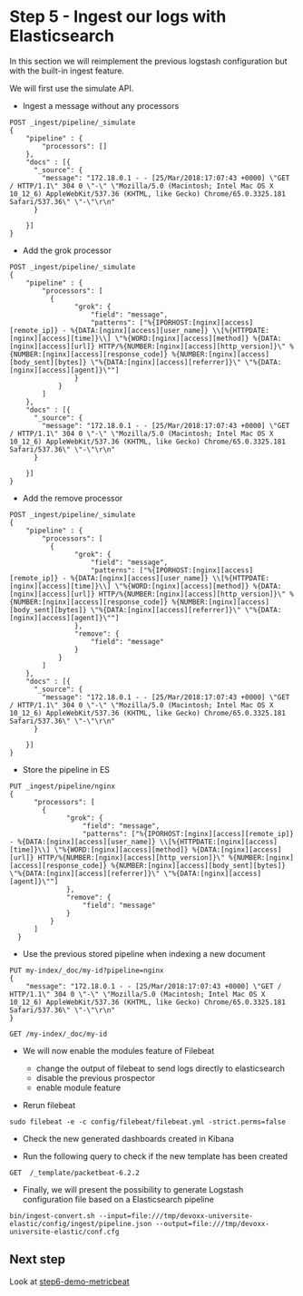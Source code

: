# Step 5 - Ingest our logs with Elasticsearch

In this section we will reimplement the previous logstash configuration but with the built-in ingest feature.

We will first use the simulate API.

* Ingest a message without any processors

```shell
POST _ingest/pipeline/_simulate
{
    "pipeline" : {
        "processors": []
    },
    "docs" : [{
      "_source": {
        "message": "172.18.0.1 - - [25/Mar/2018:17:07:43 +0000] \"GET / HTTP/1.1\" 304 0 \"-\" \"Mozilla/5.0 (Macintosh; Intel Mac OS X 10_12_6) AppleWebKit/537.36 (KHTML, like Gecko) Chrome/65.0.3325.181 Safari/537.36\" \"-\"\r\n"
      }

    }]
}
```

* Add the grok processor

```shell
POST _ingest/pipeline/_simulate
{
    "pipeline" : {
        "processors": [
          {
                "grok": {
                    "field": "message",
                    "patterns": ["%{IPORHOST:[nginx][access][remote_ip]} - %{DATA:[nginx][access][user_name]} \\[%{HTTPDATE:[nginx][access][time]}\\] \"%{WORD:[nginx][access][method]} %{DATA:[nginx][access][url]} HTTP/%{NUMBER:[nginx][access][http_version]}\" %{NUMBER:[nginx][access][response_code]} %{NUMBER:[nginx][access][body_sent][bytes]} \"%{DATA:[nginx][access][referrer]}\" \"%{DATA:[nginx][access][agent]}\""]
                }
            }  
        ]
    },
    "docs" : [{
      "_source": {
        "message": "172.18.0.1 - - [25/Mar/2018:17:07:43 +0000] \"GET / HTTP/1.1\" 304 0 \"-\" \"Mozilla/5.0 (Macintosh; Intel Mac OS X 10_12_6) AppleWebKit/537.36 (KHTML, like Gecko) Chrome/65.0.3325.181 Safari/537.36\" \"-\"\r\n"
      }

    }]
}
```

* Add the remove processor

```shell
POST _ingest/pipeline/_simulate
{
    "pipeline" : {
        "processors": [
          {
                "grok": {
                    "field": "message",
                    "patterns": ["%{IPORHOST:[nginx][access][remote_ip]} - %{DATA:[nginx][access][user_name]} \\[%{HTTPDATE:[nginx][access][time]}\\] \"%{WORD:[nginx][access][method]} %{DATA:[nginx][access][url]} HTTP/%{NUMBER:[nginx][access][http_version]}\" %{NUMBER:[nginx][access][response_code]} %{NUMBER:[nginx][access][body_sent][bytes]} \"%{DATA:[nginx][access][referrer]}\" \"%{DATA:[nginx][access][agent]}\""]
                },
                "remove": {
                    "field": "message"
                }
            }  
        ]
    },
    "docs" : [{
      "_source": {
        "message": "172.18.0.1 - - [25/Mar/2018:17:07:43 +0000] \"GET / HTTP/1.1\" 304 0 \"-\" \"Mozilla/5.0 (Macintosh; Intel Mac OS X 10_12_6) AppleWebKit/537.36 (KHTML, like Gecko) Chrome/65.0.3325.181 Safari/537.36\" \"-\"\r\n"
      }

    }]
}
```

* Store the pipeline in ES

```shell
PUT _ingest/pipeline/nginx
{
      "processors": [
        {
              "grok": {
                  "field": "message",
                  "patterns": ["%{IPORHOST:[nginx][access][remote_ip]} - %{DATA:[nginx][access][user_name]} \\[%{HTTPDATE:[nginx][access][time]}\\] \"%{WORD:[nginx][access][method]} %{DATA:[nginx][access][url]} HTTP/%{NUMBER:[nginx][access][http_version]}\" %{NUMBER:[nginx][access][response_code]} %{NUMBER:[nginx][access][body_sent][bytes]} \"%{DATA:[nginx][access][referrer]}\" \"%{DATA:[nginx][access][agent]}\""]
              },
              "remove": {
                  "field": "message"
              }
          }  
      ]
  }
```

* Use the previous stored pipeline when indexing a new document

```shell
PUT my-index/_doc/my-id?pipeline=nginx
{
    "message": "172.18.0.1 - - [25/Mar/2018:17:07:43 +0000] \"GET / HTTP/1.1\" 304 0 \"-\" \"Mozilla/5.0 (Macintosh; Intel Mac OS X 10_12_6) AppleWebKit/537.36 (KHTML, like Gecko) Chrome/65.0.3325.181 Safari/537.36\" \"-\"\r\n"
}
```

```shell
GET /my-index/_doc/my-id
```

* We will now enable the modules feature of Filebeat

  * change the output of filebeat to send logs directly to elasticsearch
  * disable the previous prospector
  * enable module feature

* Rerun filebeat

```shell
sudo filebeat -e -c config/filebeat/filebeat.yml -strict.perms=false
```

* Check the new generated dashboards created in Kibana

* Run the following query to check if the new template has been created

```shell
GET  /_template/packetbeat-6.2.2
```

* Finally, we will present the possibility to generate Logstash configuration file based on a Elasticsearch pipeline

```shell
bin/ingest-convert.sh --input=file:///tmp/devoxx-universite-elastic/config/ingest/pipeline.json --output=file:///tmp/devoxx-universite-elastic/conf.cfg
```

## Next step

Look at [step6-demo-metricbeat](https://github.com/Gillespie59/devoxx-universite-elastic/tree/master/step6)
